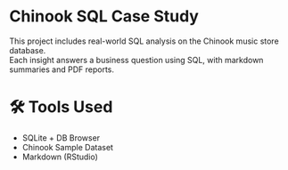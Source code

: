 # Chinook SQL Case Study

This project includes real-world SQL analysis on the Chinook music store database.  
Each insight answers a business question using SQL, with markdown summaries and PDF reports.

# 🛠 Tools Used
- SQLite + DB Browser
- Chinook Sample Dataset
- Markdown (RStudio)
